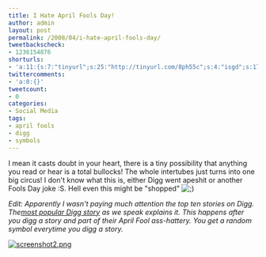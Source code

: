 ```yaml
---
title: I Hate April Fools Day!
author: admin
layout: post
permalink: /2008/04/i-hate-april-fools-day/
tweetbackscheck:
- 1236154876
shorturls:
- 'a:11:{s:7:"tinyurl";s:25:"http://tinyurl.com/8ph55c";s:4:"isgd";s:17:"http://is.gd/fmem";s:5:"bitly";s:18:"http://bit.ly/DYjK";s:5:"snipr";s:22:"http://snipr.com/9t11e";s:5:"snurl";s:22:"http://snurl.com/9t11e";s:7:"snipurl";s:24:"http://snipurl.com/9t11e";s:4:"trim";s:17:"http://tr.im/4esw";s:5:"adjix";s:207:"(10 Jan 2008 temporary restriction: API requires valid partnerID or partnerEmail key in request. Contact us if this affects you.) Invalid Adjix request. API documentation @ http://web.adjix.com/AdjixAPI.html";s:4:"advu";s:203:"(10 Jan 2008 temporary restriction: API requires valid partnerID or partnerEmail key in request. Contact us if this affects you.) Invalid Adjix request. API documentation @ http://web.ad.vu/AdjixAPI.html";s:4:"zima";s:17:"http://zi.ma/5c32";s:9:"permalink";s:53:"http://hehe2.net/social-media/i-hate-april-fools-day/";}'
twittercomments:
- 'a:0:{}'
tweetcount:
- 0
categories:
- Social Media
tags:
- april fools
- digg
- symbols
---
```


I mean it casts doubt in your heart, there is a tiny possibility that anything you read or hear is a total bullocks! The whole intertubes just turns into one big circus! I don't know what this is, either Digg went apeshit or another Fools Day joke :S. Hell even this might be "shopped" ![;)](http://192.168.1.2/blog2/wp-includes/images/smilies/icon_wink.gif)

_Edit: Apparently I wasn't paying much attention the top ten stories on Digg. The[most popular Digg story](http://bendosphere.blogspot.com/2008/04/diggs-april-fools-day-joke.html) as we speak explains it. This happens after you digg a story and part of their April Fool ass-hattery. You get a random symbol everytime you digg a story._

[![screenshot2.png](http://192.168.1.33/blog2/wp-content/uploads/2008/04/screenshot2.png)](http://192.168.1.33/blog2/wp-content/uploads/2008/04/screenshot2.png "screenshot2.png")